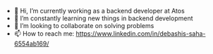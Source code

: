 - 👋 Hi, I’m currently working as a backend developer at Atos
- 🌱 I’m constantly learning new things in backend development
- 💞️ I’m looking to collaborate on solving problems
- 📫 How to reach me: https://www.linkedin.com/in/debashis-saha-6554ab169/



<!---
developerDeba8/developerDeba8 is a ✨ special ✨ repository because its `README.md` (this file) appears on your GitHub profile.
You can click the Preview link to take a look at your changes.
--->
